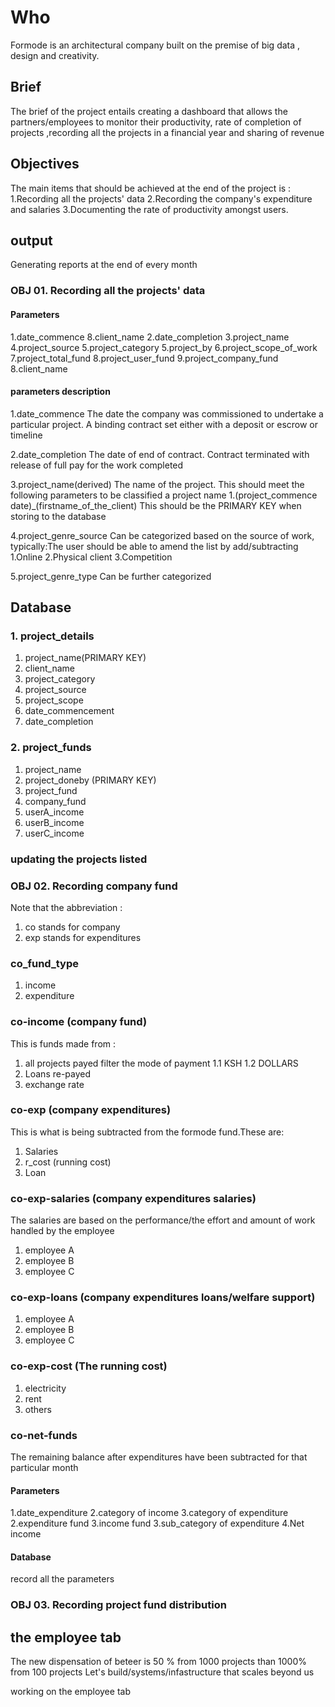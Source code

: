 # Who
Formode is an architectural company built on the premise of big data , design and creativity.

## Brief

The brief of the project entails creating a dashboard  that allows the partners/employees to monitor their productivity, 
rate of completion of projects ,recording all the projects in a financial year and sharing of revenue

## Objectives
The main items that should be achieved at the end of the project is :
1.Recording all the projects' data
2.Recording the company's expenditure and salaries
3.Documenting the rate of productivity amongst users.


## output
Generating reports at the end of every month

### OBJ 01. Recording all the projects' data
#### Parameters
1.date_commence
8.client_name
2.date_completion
3.project_name
4.project_source
5.project_category
5.project_by
6.project_scope_of_work
7.project_total_fund
8.project_user_fund
9.project_company_fund
8.client_name


#### parameters description

1.date_commence
The date the company was commissioned to undertake a particular project.
A binding contract set either with a deposit or escrow or timeline

2.date_completion
The date of end of contract. Contract terminated with release of full pay for
the work completed

3.project_name(derived)
The name of the project. This should meet the following parameters to be classified a project name
1.(project_commence date)_(firstname_of_the_client)
This should be the PRIMARY KEY when storing to the database

4.project_genre_source
Can be categorized based on the source of work, typically:The user should be able to amend the list by add/subtracting
1.Online 
2.Physical client
3.Competition

5.project_genre_type
Can be further categorized 


## Database 
### 1. project_details
1. project_name(PRIMARY KEY)
2. client_name
3. project_category
4. project_source
5. project_scope
6. date_commencement
7. date_completion

### 2. project_funds
1. project_name
2. project_doneby (PRIMARY KEY)
3. project_fund
4. company_fund
5. userA_income
6. userB_income
7. userC_income

### updating the projects listed

### OBJ 02. Recording company fund
Note that the abbreviation :
1. co stands for company
2. exp stands for expenditures

### co_fund_type
1. income
2. expenditure

### co-income (company fund)
This is funds made from :
1. all projects payed
   filter the mode of payment
   1.1 KSH
   1.2 DOLLARS
2. Loans re-payed
2. exchange rate

### co-exp (company expenditures)
This is what is being subtracted from the formode fund.These are:
1. Salaries
2. r_cost (running cost)
3. Loan

### co-exp-salaries (company expenditures salaries)
The salaries are based on the performance/the effort and amount of work handled by the employee
1. employee A
2. employee B
3. employee C

### co-exp-loans (company expenditures loans/welfare support)
1. employee A
2. employee B
3. employee C

### co-exp-cost (The running cost)
1. electricity
2. rent
3. others


### co-net-funds
The remaining balance after expenditures have been subtracted
for that particular month

#### Parameters
1.date_expenditure
2.category of income
3.category of expenditure
2.expenditure fund
3.income fund
3.sub_category of expenditure
4.Net income

#### Database
record all the parameters




### OBJ 03. Recording project fund distribution


## the employee tab
The new dispensation of beteer is 50 % from 1000 projects than 1000% from 100 projects
Let's build/systems/infastructure that scales beyond us

working on the employee tab